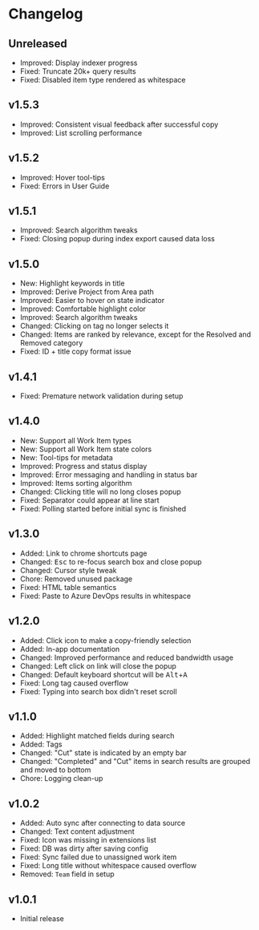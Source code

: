 # Changelog

## Unreleased

- Improved: Display indexer progress
- Fixed: Truncate 20k+ query results
- Fixed: Disabled item type rendered as whitespace

## v1.5.3

- Improved: Consistent visual feedback after successful copy
- Improved: List scrolling performance

## v1.5.2

- Improved: Hover tool-tips
- Fixed: Errors in User Guide

## v1.5.1

- Improved: Search algorithm tweaks
- Fixed: Closing popup during index export caused data loss

## v1.5.0

- New: Highlight keywords in title
- Improved: Derive Project from Area path
- Improved: Easier to hover on state indicator
- Improved: Comfortable highlight color
- Improved: Search algorithm tweaks
- Changed: Clicking on tag no longer selects it
- Changed: Items are ranked by relevance, except for the Resolved and Removed category
- Fixed: ID + title copy format issue

## v1.4.1

- Fixed: Premature network validation during setup

## v1.4.0

- New: Support all Work Item types
- New: Support all Work Item state colors
- New: Tool-tips for metadata
- Improved: Progress and status display
- Improved: Error messaging and handling in status bar
- Improved: Items sorting algorithm
- Changed: Clicking title will no long closes popup
- Fixed: Separator could appear at line start
- Fixed: Polling started before initial sync is finished

## v1.3.0

- Added: Link to chrome shortcuts page
- Changed: <kbd>Esc</kbd> to re-focus search box and close popup
- Changed: Cursor style tweak
- Chore: Removed unused package
- Fixed: HTML table semantics
- Fixed: Paste to Azure DevOps results in whitespace

## v1.2.0

- Added: Click icon to make a copy-friendly selection
- Added: In-app documentation
- Changed: Improved performance and reduced bandwidth usage
- Changed: Left click on link will close the popup
- Changed: Default keyboard shortcut will be <kbd>Alt</kbd>+<kbd>A</kbd>
- Fixed: Long tag caused overflow
- Fixed: Typing into search box didn't reset scroll

## v1.1.0

- Added: Highlight matched fields during search
- Added: Tags
- Changed: "Cut" state is indicated by an empty bar
- Changed: "Completed" and "Cut" items in search results are grouped and moved to bottom
- Chore: Logging clean-up

## v1.0.2

- Added: Auto sync after connecting to data source
- Changed: Text content adjustment
- Fixed: Icon was missing in extensions list
- Fixed: DB was dirty after saving config
- Fixed: Sync failed due to unassigned work item
- Fixed: Long title without whitespace caused overflow
- Removed: `Team` field in setup

## v1.0.1

- Initial release
